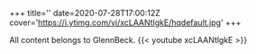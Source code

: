 +++
title=''
date=2020-07-28T17:00:12Z
cover='https://i.ytimg.com/vi/xcLAANtlgkE/hqdefault.jpg'
+++

All content belongs to GlennBeck.
{{< youtube xcLAANtlgkE >}}

